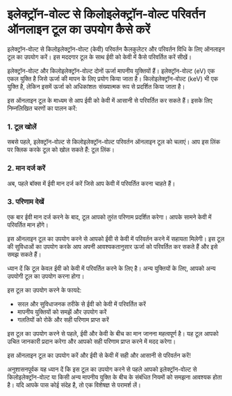 इलेक्ट्रॉन-वोल्ट से किलोइलेक्ट्रॉन-वोल्ट परिवर्तन ऑनलाइन टूल का उपयोग कैसे करें
===============================================================================

इलेक्ट्रॉन-वोल्ट से किलोइलेक्ट्रॉन-वोल्ट (केवी) परिवर्तन कैलकुलेटर और परिवर्तन विधि के लिए ऑनलाइन टूल का उपयोग करें। इस मददगार टूल के साथ ईवी को केवी में कैसे परिवर्तित करें सीखें।

इलेक्ट्रॉन-वोल्ट और किलोइलेक्ट्रॉन-वोल्ट दोनों ऊर्जा मापनीय युक्तियों हैं। इलेक्ट्रॉन-वोल्ट (eV) एक एकल युक्ति है जिसे ऊर्जा की मापन के लिए प्रयोग किया जाता है। किलोइलेक्ट्रॉन-वोल्ट (keV) भी एक युक्ति है, लेकिन इसमें ऊर्जा को अधिकांशतः संख्यात्मक रूप से प्रदर्शित किया जाता है।

इस ऑनलाइन टूल के माध्यम से आप ईवी को केवी में आसानी से परिवर्तित कर सकते हैं। इसके लिए निम्नलिखित चरणों का पालन करें:

### 1. टूल खोलें

सबसे पहले, इलेक्ट्रॉन-वोल्ट से किलोइलेक्ट्रॉन-वोल्ट परिवर्तन ऑनलाइन टूल को चलाएं। आप इस लिंक पर क्लिक करके टूल को खोल सकते हैं: टूल लिंक।

### 2. मान दर्ज करें

अब, पहले बॉक्स में ईवी मान दर्ज करें जिसे आप केवी में परिवर्तित करना चाहते हैं।

### 3. परिणाम देखें

एक बार ईवी मान दर्ज करने के बाद, टूल आपको तुरंत परिणाम प्रदर्शित करेगा। आपके सामने केवी में परिवर्तित मान होंगे।

इस ऑनलाइन टूल का उपयोग करने से आपको ईवी से केवी में परिवर्तन करने में सहायता मिलेगी। इस टूल की सुविधाओं का उपयोग करके आप अपनी आवश्यकतानुसार ऊर्जा को परिवर्तित कर सकते हैं और इसे समझ सकते हैं।

ध्यान दें कि टूल केवल ईवी को केवी में परिवर्तित करने के लिए है। अन्य युक्तियों के लिए, आपको अन्य उपयोगी टूल का उपयोग करना होगा।

इस टूल का उपयोग करने के फायदे:

- सरल और सुविधाजनक तरीके से ईवी को केवी में परिवर्तित करें
- मापनीय युक्तियों को समझें और उपयोग करें
- गलतियों को रोकें और सही परिणाम प्राप्त करें

इस टूल का उपयोग करने से पहले, ईवी और केवी के बीच का मान जानना महत्वपूर्ण है। यह टूल आपको उचित जानकारी प्रदान करेगा और आपको सही परिणाम प्राप्त करने में मदद करेगा।

इस ऑनलाइन टूल का उपयोग करें और ईवी से केवी में सही और आसानी से परिवर्तन करें!

अनुशासनपूर्वक यह ध्यान दें कि इस टूल का उपयोग करने से पहले आपको इलेक्ट्रॉन-वोल्ट से किलोइलेक्ट्रॉन-वोल्ट या किसी अन्य मापनीय युक्ति के बीच के संबंधित नियमों को समझना आवश्यक होता है। यदि आपके पास कोई संदेह है, तो एक विशेषज्ञ से परामर्श लें।